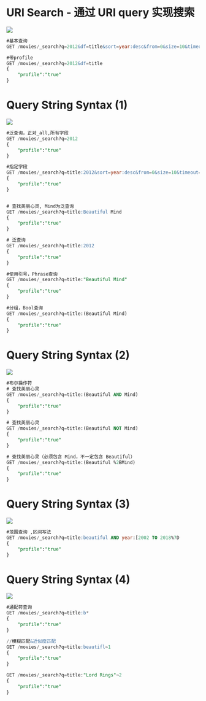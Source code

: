 # URI Search - 通过 URI query 实现搜索

![](http://qiniu.zhouhongyin.top/2023/05/05/1683265319-image-20230505134159724.png)

```sql
#基本查询
GET /movies/_search?q=2012&df=title&sort=year:desc&from=0&size=10&timeout=1s

#带profile
GET /movies/_search?q=2012&df=title
{
	"profile":"true"
}
```

# Query String Syntax (1)

![](http://qiniu.zhouhongyin.top/2023/05/05/1683265851-image-20230505135051254.png)

```sql
#泛查询，正对_all,所有字段
GET /movies/_search?q=2012
{
	"profile":"true"
}

#指定字段
GET /movies/_search?q=title:2012&sort=year:desc&from=0&size=10&timeout=1s
{
	"profile":"true"
}


# 查找美丽心灵, Mind为泛查询
GET /movies/_search?q=title:Beautiful Mind
{
	"profile":"true"
}

# 泛查询
GET /movies/_search?q=title:2012
{
	"profile":"true"
}

#使用引号，Phrase查询
GET /movies/_search?q=title:"Beautiful Mind"
{
	"profile":"true"
}

#分组，Bool查询
GET /movies/_search?q=title:(Beautiful Mind)
{
	"profile":"true"
}
```

# Query String Syntax (2)

![](http://qiniu.zhouhongyin.top/2023/05/05/1683266100-image-20230505135500633.png)

```sql
#布尔操作符
# 查找美丽心灵
GET /movies/_search?q=title:(Beautiful AND Mind)
{
	"profile":"true"
}

# 查找美丽心灵
GET /movies/_search?q=title:(Beautiful NOT Mind)
{
	"profile":"true"
}

# 查找美丽心灵（必须包含 Mind，不一定包含 Beautiful）
GET /movies/_search?q=title:(Beautiful %2BMind)
{
	"profile":"true"
}
```

# Query String Syntax (3)

![](http://qiniu.zhouhongyin.top/2023/05/05/1683275098-image-20230505162458622.png)

```sql
#范围查询 ,区间写法
GET /movies/_search?q=title:beautiful AND year:[2002 TO 2018%7D
{
	"profile":"true"
}
```

# Query String Syntax (4)

![](http://qiniu.zhouhongyin.top/2023/05/05/1683275479-image-20230505163118893.png)

```sql
#通配符查询
GET /movies/_search?q=title:b*
{
	"profile":"true"
}

//模糊匹配&近似度匹配
GET /movies/_search?q=title:beautifl~1
{
	"profile":"true"
}

GET /movies/_search?q=title:"Lord Rings"~2
{
	"profile":"true"
}
```

